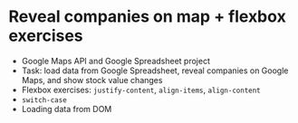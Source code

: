 # Reveal companies on map + flexbox exercises

  - Google Maps API and Google Spreadsheet project
  - Task: load data from Google Spreadsheet, reveal companies on Google Maps, and show stock value changes
  - Flexbox exercises: `justify-content`, `align-items`, `align-content`
  - `switch-case`
  - Loading data from DOM
 